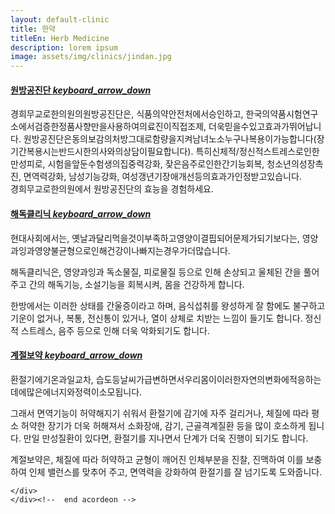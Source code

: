 ```yaml
---
layout: default-clinic
title: 한약
titleEn: Herb Medicine
description: lorem ipsum
image: assets/img/clinics/jindan.jpg
---
```

<div id="acordeon">
  <div class="panel-group" id="accordion">
      <div class="panel panel-border panel-default">
        <div class="panel-heading" role="tab" id="headingOne">
            <a role="button" data-toggle="collapse" data-parent="#accordion" href="#collapseOne" aria-expanded="true" aria-controls="collapseOne">
                <h4 class="panel-title">
                원방공진단
                <i class="material-icons">keyboard_arrow_down</i>
                </h4>
            </a>
        </div>
        <div id="collapseOne" class="panel-collapse collapse in">
          <div class="panel-body">
            <p>경희무교로한의원의원방공진단은, 식품의약안전처에서승인하고, 한국의약품시험연구소에서검증한정품사향만을사용하여의료진이직접조제, 더욱믿을수있고효과가뛰어납니다. 원방공진단은동의보감의처방그대로함량을지켜남녀노소누구나복용이가능합니다(장기간복용시는반드시한의사와의상담이필요합니다). 특히신체적/정신적스트레스로인한만성피로, 시험을앞둔수험생의집중력강화, 잦은음주로인한간기능회복, 청소년의성장촉진, 면역력강화, 남성기능강화, 여성갱년기장애개선등의효과가인정받고있습니다.<br />경희무교로한의원에서 원방공진단의 효능을 경험하세요.</p>
          </div>
        </div>
      </div>
      <div class="panel panel-border panel-default">
        <div class="panel-heading" role="tab" id="headingOne">
            <a role="button" data-toggle="collapse" data-parent="#accordion" href="#collapseTwo" aria-controls="collapseOne">
                <h4 class="panel-title">
                해독클리닉
                <i class="material-icons">keyboard_arrow_down</i>
                </h4>
            </a>
        </div>
        <div id="collapseTwo" class="panel-collapse collapse">
          <div class="panel-body">
          <p>현대사회에서는, 옛날과달리먹을것이부족하고영양이결핍되어문제가되기보다는, 영양과잉과영양불균형으로인해건강이나빠지는경우가더많습니다.

해독클리닉은, 영양과잉과 독소물질, 피로물질 등으로 인해 손상되고 울체된 간을 풀어주고 간의 해독기능, 소설기능을 회복시켜, 몸을 건강하게 합니다.

한방에서는 이러한 상태를 간울증이라고 하며, 음식섭취를 왕성하게 잘 함에도 불구하고 기운이 없거나, 복통, 전신통이 있거나, 열이 상체로 치받는 느낌이 들기도 합니다. 정신적 스트레스, 음주 등으로 인해 더욱 악화되기도 합니다.</p>
          </div>
        </div>
      </div>
      <div class="panel panel-border panel-default">
        <div class="panel-heading" role="tab" id="headingOne">
            <a role="button" data-toggle="collapse" data-parent="#accordion" href="#collapseThree" aria-controls="collapseOne">
                <h4 class="panel-title">
                계절보약
                <i class="material-icons">keyboard_arrow_down</i>
                </h4>
            </a>
        </div>
        <div id="collapseThree" class="panel-collapse collapse">
          <div class="panel-body">
            <p>환절기에기온과일교차, 습도등날씨가급변하면서우리몸이이러한자연의변화에적응하는데에많은에너지와정력이소모됩니다.

그래서 면역기능이 허약해지기 쉬워서 환절기에 감기에 자주 걸리거나, 체질에 따라 평소 허약한 장기가 더욱 허해져서 소화장애, 감기, 근골격계질환 등을 많이 호소하게 됩니다. 만일 만성질환이 있다면, 환절기를 지나면서 단계가 더욱 진행이 되기도 합니다.

계절보약은, 체질에 따라 허약하고 균형이 깨어진 인체부분을 진찰, 진맥하여 이를 보충하여 인체 밸런스를 맞추어 주고, 면역력을 강화하여 환절기를 잘 넘기도록 도와줍니다.</p>
        </div>
      </div>

    </div>
    </div><!--  end acordeon -->

